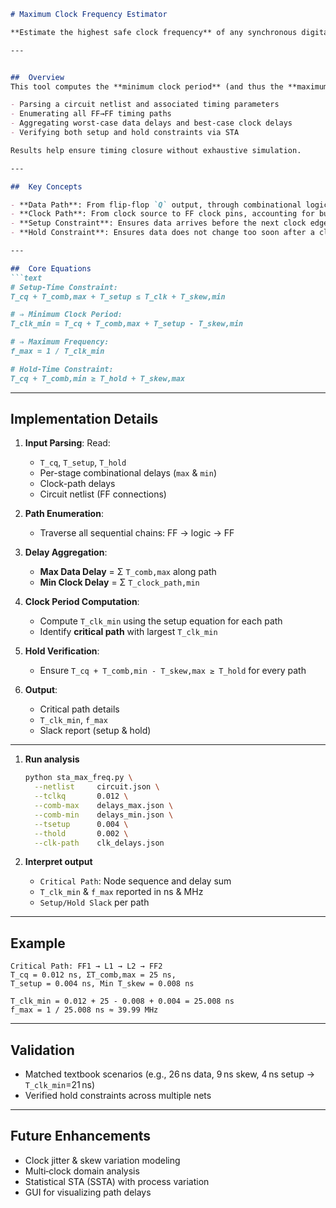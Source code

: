 ````markdown
# Maximum Clock Frequency Estimator 

**Estimate the highest safe clock frequency** of any synchronous digital circuit using _Static Timing Analysis_ (STA).

---


##  Overview
This tool computes the **minimum clock period** (and thus the **maximum clock frequency**) for a synchronous circuit by:

- Parsing a circuit netlist and associated timing parameters
- Enumerating all FF→FF timing paths
- Aggregating worst-case data delays and best-case clock delays
- Verifying both setup and hold constraints via STA

Results help ensure timing closure without exhaustive simulation.

---

##  Key Concepts

- **Data Path**: From flip‑flop `Q` output, through combinational logic, to flip‑flop `D` input.
- **Clock Path**: From clock source to FF clock pins, accounting for buffer/skew delays.
- **Setup Constraint**: Ensures data arrives before the next clock edge.
- **Hold Constraint**: Ensures data does not change too soon after a clock edge.

---

##  Core Equations
```text
# Setup-Time Constraint:
T_cq + T_comb,max + T_setup ≤ T_clk + T_skew,min

# ⇒ Minimum Clock Period:
T_clk_min = T_cq + T_comb,max + T_setup - T_skew,min

# ⇒ Maximum Frequency:
f_max = 1 / T_clk_min

# Hold-Time Constraint:
T_cq + T_comb,min ≥ T_hold + T_skew,max
````

---

##  Implementation Details

1. **Input Parsing**: Read:

   * `T_cq`, `T_setup`, `T_hold`
   * Per-stage combinational delays (`max` & `min`)
   * Clock-path delays
   * Circuit netlist (FF connections)

2. **Path Enumeration**:

   * Traverse all sequential chains: FF → logic → FF

3. **Delay Aggregation**:

   * **Max Data Delay** = Σ `T_comb,max` along path
   * **Min Clock Delay** = Σ `T_clock_path,min`

4. **Clock Period Computation**:

   * Compute `T_clk_min` using the setup equation for each path
   * Identify **critical path** with largest `T_clk_min`

5. **Hold Verification**:

   * Ensure `T_cq + T_comb,min - T_skew,max ≥ T_hold` for every path

6. **Output**:

   * Critical path details
   * `T_clk_min`, `f_max`
   * Slack report (setup & hold)

---


1. **Run analysis**

   ```bash
   python sta_max_freq.py \
     --netlist     circuit.json \
     --tclkq       0.012 \
     --comb-max    delays_max.json \
     --comb-min    delays_min.json \
     --tsetup      0.004 \
     --thold       0.002 \
     --clk-path    clk_delays.json
   ```

2. **Interpret output**

   * `Critical Path`: Node sequence and delay sum
   * `T_clk_min` & `f_max` reported in ns & MHz
   * `Setup/Hold Slack` per path

---

##  Example

```text
Critical Path: FF1 → L1 → L2 → FF2
T_cq = 0.012 ns, ΣT_comb,max = 25 ns,
T_setup = 0.004 ns, Min T_skew = 0.008 ns

T_clk_min = 0.012 + 25 - 0.008 + 0.004 = 25.008 ns
f_max = 1 / 25.008 ns ≈ 39.99 MHz
```

---

##  Validation

* Matched textbook scenarios (e.g., 26 ns data, 9 ns skew, 4 ns setup → `T_clk_min`=21 ns)
* Verified hold constraints across multiple nets

---

##  Future Enhancements

* Clock jitter & skew variation modeling
* Multi‑clock domain analysis
* Statistical STA (SSTA) with process variation
* GUI for visualizing path delays



```
```
